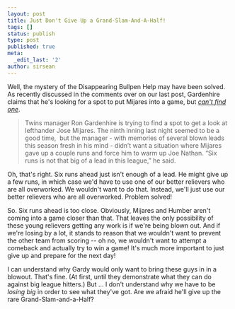 ```yaml
---
layout: post
title: Just Don't Give Up a Grand-Slam-And-A-Half!
tags: []
status: publish
type: post
published: true
meta:
  _edit_last: '2'
author: sirsean
---
```

Well, the mystery of the Disappearing Bullpen Help may have been solved. As recently discussed in the comments over on our last post, Gardenhire claims that he's looking for a spot to put Mijares into a game, but <em><a href="http://blogs2.startribune.com/blogs/neal/2008/09/11/twins-royals-getaway-day/">can't find one</a></em>.
<blockquote>Twins manager Ron Gardenhire is trying to find a spot to get a look at lefthander Jose Mijares. The ninth inning last night seemed to be a good time,  but the manager - with memories of several blown leads this season fresh in his mind - didn’t want a situation where Mijares gave up a couple runs and force him to warm up Joe Nathan. “Six runs is not that big of a lead in this league,” he said.</blockquote>
Oh, that's right. Six runs ahead just isn't enough of a lead. He might give up a few runs, in which case we'd have to use one of our better relievers who are all overworked. We wouldn't want to do that. Instead, we'll just use our better relievers who are all overworked. Problem solved!

So. Six runs ahead is too close. Obviously, Mijares and Humber aren't coming into a game closer than that. That leaves the only possibility of these young relievers getting any work is if we're being blown out. And if we're losing by a lot, it stands to reason that we wouldn't want to prevent the other team from scoring -- oh no, we wouldn't want to attempt a comeback and actually try to win a game! It's much more important to just give up and prepare for the next day!

I can understand why Gardy would only want to bring these guys in in a blowout. That's fine. (At first, until they demonstrate what they can do against big league hitters.) But ... I don't understand why we have to be <em>losing</em> <em>big</em> in order to see what they've got. Are we afraid he'll give up the rare Grand-Slam-and-a-Half?
